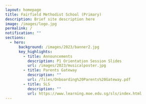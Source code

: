 ```yaml
---
layout: homepage
title: Fairfield Methodist School (Primary)
description: Brief site description here
image: /images/logo.jpg
permalink: /
notification: ""
sections:
  - hero:
      background: /images/2023/banner2.jpg
      key_highlights:
        - title: Announcements
          description: P1 Orientation Session Slides
          url: /images/2023/musicalposter.jpg
        - title: Parents Gateway
          description: ""
          url: /files/Onboarding%20Parents%20Gateway.pdf
        - title: SLS
          description: ""
          url: https://www.learning.moe.edu.sg/sls/index.html
---
```

